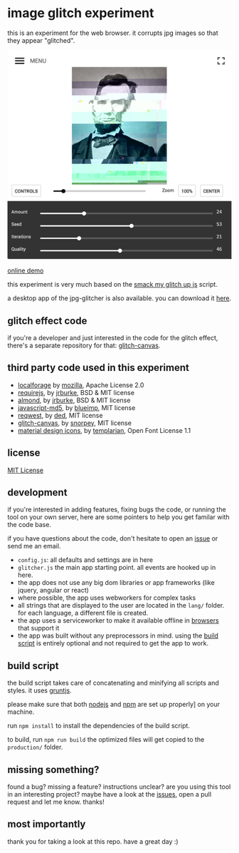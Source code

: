 image glitch experiment
===

this is an experiment for the web browser. it corrupts jpg images so that they appear "glitched".

[![glitch experiment screen shot](images/screenshot.png)](http://snorpey.github.io/jpg-glitch/)

[online demo](http://snorpey.github.io/jpg-glitch/)

this experiment is very much based on the [smack my glitch up js](https://github.com/Hugosslade/smackmyglitchupjs) script.

a desktop app of the jpg-glitcher is also available. you can download it [here](https://snorpey.github.io/jpg-glitch-electron/).

glitch effect code
---
if you're a developer and just interested in the code for the glitch effect, there's a separate repository for that: [glitch-canvas](https://github.com/snorpey/glitch-canvas).

third party code used in this experiment
---
* [localforage](https://github.com/mozilla/localForage) by [mozilla](https://github.com/mozilla), Apache License 2.0
* [requirejs](http://requirejs.org/), by [jrburke](https://github.com/jrburke), BSD & MIT license
* [almond](https://github.com/jrburke/almond), by [jrburke](https://github.com/jrburke), BSD & MIT license
* [javascript-md5](https://blueimp.github.io/JavaScript-MD5/), by [blueimp](https://github.com/blueimp), MIT license
* [reqwest](https://github.com/ded/reqwest/), by [ded](https://github.com/ded), MIT license
* [glitch-canvas](https://github.com/snorpey/glitch-canvas/), by [snorpey](https://github.com/snorpey), MIT license
* [material design icons](https://github.com/Templarian/MaterialDesign), by [templarian](https://github.com/templarian), Open Font License 1.1

license
---
[MIT License](LICENSE)

development
---
if you're interested in adding features, fixing bugs the code, or running the tool on your own server, here are some pointers to help you get familar with the code base.

if you have questions about the code, don't hesitate to open an [issue](issues) or send me an email.

* ``config.js``: all defaults and settings are in here
* ``glitcher.js`` the main app starting point. all events are hooked up in here.
* the app does not use any big dom libraries or app frameworks (like jquery, angular or react)
* where possible, the app uses webworkers for complex tasks
* all strings that are displayed to the user are located in the ``lang/`` folder. for each language, a different file is created.
* the app uses a serviceworker to make it available offline in [browsers](http://caniuse.com/#feat=serviceworkers) that support it
* the app was built without any preprocessors in mind. using the [build script](#build-script) is entirely optional and not required to get the app to work.

build script
---
the build script takes care of concatenating and minifying all scripts and styles. it uses [gruntjs](http://gruntjs.com/).

please make sure that both [nodejs](http://nodejs.org/) and [npm](http://npmjs.com) are set up properly] on your machine.

run ```npm install``` to install the dependencies of the build script.

to build, run ```npm run build``` the optimized files will get copied to the ```production/``` folder.

missing something?
---

found a bug? missing a feature? instructions unclear? are you using this tool in an interesting project? maybe have a look at the [issues](../../issues), open a pull request and let me know. thanks!

most importantly
---

thank you for taking a look at this repo. have a great day :)

